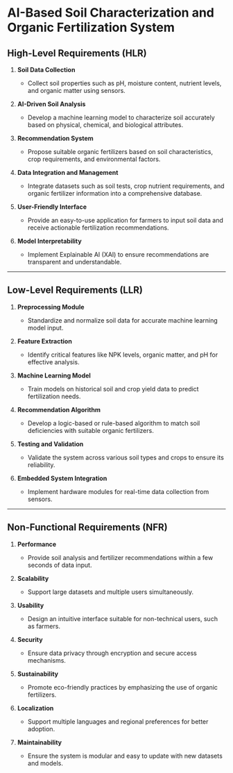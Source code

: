 # AI-Based Soil Characterization and Organic Fertilization System

## High-Level Requirements (HLR)
1. **Soil Data Collection**
   - Collect soil properties such as pH, moisture content, nutrient levels, and organic matter using sensors.

2. **AI-Driven Soil Analysis**
   - Develop a machine learning model to characterize soil accurately based on physical, chemical, and biological attributes.

3. **Recommendation System**
   - Propose suitable organic fertilizers based on soil characteristics, crop requirements, and environmental factors.

4. **Data Integration and Management**
   - Integrate datasets such as soil tests, crop nutrient requirements, and organic fertilizer information into a comprehensive database.

5. **User-Friendly Interface**
   - Provide an easy-to-use application for farmers to input soil data and receive actionable fertilization recommendations.

6. **Model Interpretability**
   - Implement Explainable AI (XAI) to ensure recommendations are transparent and understandable.

---

## Low-Level Requirements (LLR)
1. **Preprocessing Module**
   - Standardize and normalize soil data for accurate machine learning model input.

2. **Feature Extraction**
   - Identify critical features like NPK levels, organic matter, and pH for effective analysis.

3. **Machine Learning Model**
   - Train models on historical soil and crop yield data to predict fertilization needs.


4. **Recommendation Algorithm**
   - Develop a logic-based or rule-based algorithm to match soil deficiencies with suitable organic fertilizers.

5. **Testing and Validation**
   - Validate the system across various soil types and crops to ensure its reliability.

6. **Embedded System Integration**
   - Implement hardware modules for real-time data collection from sensors.

---

## Non-Functional Requirements (NFR)
1. **Performance**
   - Provide soil analysis and fertilizer recommendations within a few seconds of data input.

2. **Scalability**
   - Support large datasets and multiple users simultaneously.

3. **Usability**
   - Design an intuitive interface suitable for non-technical users, such as farmers.

4. **Security**
   - Ensure data privacy through encryption and secure access mechanisms.

5. **Sustainability**
   - Promote eco-friendly practices by emphasizing the use of organic fertilizers.

6. **Localization**
   - Support multiple languages and regional preferences for better adoption.

7. **Maintainability**
   - Ensure the system is modular and easy to update with new datasets and models.

